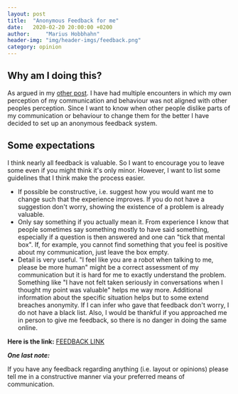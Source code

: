 ```yaml
---
layout: post
title:  "Anonymous Feedback for me"
date:   2020-02-20 20:00:00 +0200
author:     "Marius Hobbhahn"
header-img: "img/header-imgs/feedback.png"
category: opinion
---
```


## Why am I doing this?

As argued in my <a href='https://mariushobbhahn.github.io/2020-02-20-Direct_Communication/'>other post</a>. I have had multiple encounters in which my own perception of my communication and behaviour was not aligned with other peoples perception. Since I want to know when other people dislike parts of my communication or behaviour to change them for the better I have decided to set up an anonymous feedback system. 

## Some expectations

I think nearly all feedback is valuable. So I want to encourage you to leave some even if you might think it's only minor. However, I want to list some guidelines that I think make the process easier.

- If possible be constructive, i.e. suggest how you would want me to change such that the experience improves. If you do not have a suggestion don't worry, showing the existence of a problem is already valuable. 
- Only say something if you actually mean it. From experience I know that people sometimes say something mostly to have said something, especially if a question is then answered and one can "tick that mental box". If, for example, you cannot find something that you feel is positive about my communication, just leave the box empty. 
- Detail is very useful. "I feel like you are a robot when talking to me, please be more human" might be a correct assessment of my communication but it is hard for me to exactly understand the problem. Something like "I have not felt taken seriously in conversations when I thought my point was valuable" helps me way more. Additional information about the specific situation helps but to some extend breaches anonymity. If I can infer who gave that feedback don't worry, I do not have a black list. Also, I would be thankful if you approached me in person to give me feedback, so there is no danger in doing the same online. 

**Here is the link:** <a href='https://forms.gle/yYHPGXi4mzU5Vr9X6'>FEEDBACK LINK</a>


***One last note:***

If you have any feedback regarding anything (i.e. layout or opinions) please tell me in a constructive manner via your preferred means of communication.

